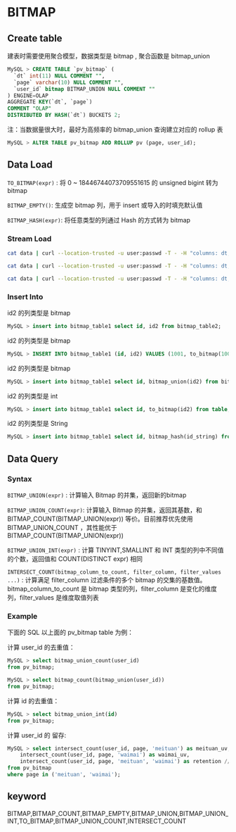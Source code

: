 # BITMAP

## Create table

建表时需要使用聚合模型，数据类型是 bitmap , 聚合函数是 bitmap_union

```SQL
MySQL > CREATE TABLE `pv_bitmap` (
  `dt` int(11) NULL COMMENT "",
  `page` varchar(10) NULL COMMENT "",
  `user_id` bitmap BITMAP_UNION NULL COMMENT ""
) ENGINE=OLAP
AGGREGATE KEY(`dt`, `page`)
COMMENT "OLAP"
DISTRIBUTED BY HASH(`dt`) BUCKETS 2;
```

注：当数据量很大时，最好为高频率的 bitmap_union 查询建立对应的 rollup 表

```SQL
MySQL > ALTER TABLE pv_bitmap ADD ROLLUP pv (page, user_id);
```

## Data Load

`TO_BITMAP(expr)` : 将 0 ~ 18446744073709551615 的 unsigned bigint 转为 bitmap

`BITMAP_EMPTY()`: 生成空 bitmap 列，用于 insert 或导入的时填充默认值

`BITMAP_HASH(expr)`: 将任意类型的列通过 Hash 的方式转为 bitmap

### Stream Load

``` bash
cat data | curl --location-trusted -u user:passwd -T - -H "columns: dt,page,user_id, user_id=to_bitmap(user_id)"   http://host:8410/api/test/testDb/_stream_load
```

``` bash
cat data | curl --location-trusted -u user:passwd -T - -H "columns: dt,page,user_id, user_id=bitmap_hash(user_id)"   http://host:8410/api/test/testDb/_stream_load
```

``` bash
cat data | curl --location-trusted -u user:passwd -T - -H "columns: dt,page,user_id, user_id=bitmap_empty()"   http://host:8410/api/test/testDb/_stream_load
```

### Insert Into

id2 的列类型是 bitmap

```SQL
MySQL > insert into bitmap_table1 select id, id2 from bitmap_table2;
```

id2 的列类型是 bitmap

```SQL
MySQL > INSERT INTO bitmap_table1 (id, id2) VALUES (1001, to_bitmap(1000)), (1001, to_bitmap(2000));
```

id2 的列类型是 bitmap

```SQL
MySQL > insert into bitmap_table1 select id, bitmap_union(id2) from bitmap_table2 group by id;
```

id2 的列类型是 int

```SQL
MySQL > insert into bitmap_table1 select id, to_bitmap(id2) from table;
```

id2 的列类型是 String

```SQL
MySQL > insert into bitmap_table1 select id, bitmap_hash(id_string) from table;
```

## Data Query

### Syntax

`BITMAP_UNION(expr)` : 计算输入 Bitmap 的并集，返回新的bitmap

`BITMAP_UNION_COUNT(expr)`: 计算输入 Bitmap 的并集，返回其基数，和 BITMAP_COUNT(BITMAP_UNION(expr)) 等价。目前推荐优先使用 BITMAP_UNION_COUNT ，其性能优于 BITMAP_COUNT(BITMAP_UNION(expr))

`BITMAP_UNION_INT(expr)` : 计算 TINYINT,SMALLINT 和 INT 类型的列中不同值的个数，返回值和
COUNT(DISTINCT expr) 相同

`INTERSECT_COUNT(bitmap_column_to_count, filter_column, filter_values ...)` : 计算满足
filter_column 过滤条件的多个 bitmap 的交集的基数值。
bitmap_column_to_count 是 bitmap 类型的列，filter_column 是变化的维度列，filter_values 是维度取值列表

### Example

下面的 SQL 以上面的 pv_bitmap table 为例：

计算 user_id 的去重值：

```SQL
MySQL > select bitmap_union_count(user_id) 
from pv_bitmap;

MySQL > select bitmap_count(bitmap_union(user_id)) 
from pv_bitmap;
```

计算 id 的去重值：

```SQL
MySQL > select bitmap_union_int(id) 
from pv_bitmap;
```

计算 user_id 的 留存:

```SQL
MySQL > select intersect_count(user_id, page, 'meituan') as meituan_uv,
    intersect_count(user_id, page, 'waimai') as waimai_uv,
    intersect_count(user_id, page, 'meituan', 'waimai') as retention //在 'meituan' 和 'waimai' 两个页面都出现的用户数
from pv_bitmap
where page in ('meituan', 'waimai');
```

## keyword

BITMAP,BITMAP_COUNT,BITMAP_EMPTY,BITMAP_UNION,BITMAP_UNION_INT,TO_BITMAP,BITMAP_UNION_COUNT,INTERSECT_COUNT

